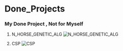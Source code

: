 # Done_Projects
### My Done Project , Not for Myself

1. N_HORSE_GENETIC_ALG
![N_HORSE_GENETIC_ALG](https://raw.githubusercontent.com/soheildaliran/Done_Projects/blob/master/pic/N_HORSE_GENETIC_ALG.jpg)


2. CSP
![CSP](https://raw.githubusercontent.com/soheildaliran/Done_Projects/blob/master/pic/CSP.jpg)

